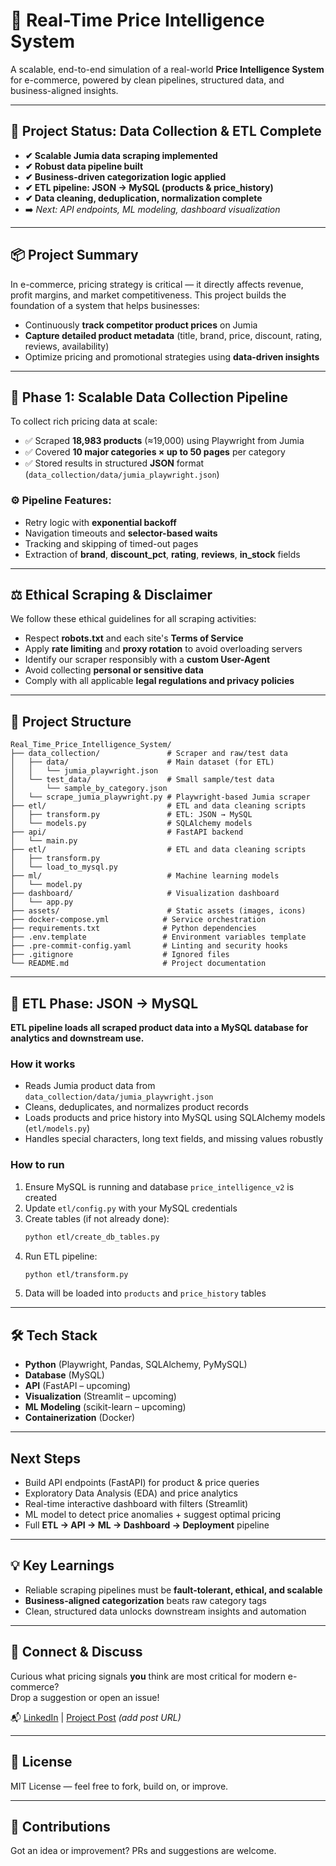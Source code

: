 # 🛒 Real-Time Price Intelligence System

A scalable, end-to-end simulation of a real-world **Price Intelligence System** for e-commerce, powered by clean pipelines, structured data, and business-aligned insights.

---

## 🚦 Project Status: Data Collection & ETL Complete

- **✔ Scalable Jumia data scraping implemented**  
- **✔ Robust data pipeline built**  
- **✔ Business-driven categorization logic applied**  
- **✔ ETL pipeline: JSON → MySQL (products & price_history)**
- **✔ Data cleaning, deduplication, normalization complete**
- ➡️ *Next: API endpoints, ML modeling, dashboard visualization*

---

## 📦 Project Summary

In e-commerce, pricing strategy is critical — it directly affects revenue, profit margins, and market competitiveness. This project builds the foundation of a system that helps businesses:
- Continuously **track competitor product prices** on Jumia
- **Capture detailed product metadata** (title, brand, price, discount, rating, reviews, availability)
- Optimize pricing and promotional strategies using **data-driven insights**

---

## 🔁 Phase 1: Scalable Data Collection Pipeline

To collect rich pricing data at scale:
- ✅ Scraped **18,983 products** (≈19,000) using Playwright from Jumia
- ✅ Covered **10 major categories × up to 50 pages** per category
- ✅ Stored results in structured **JSON** format (`data_collection/data/jumia_playwright.json`)

### ⚙️ Pipeline Features:
- Retry logic with **exponential backoff**
- Navigation timeouts and **selector-based waits**
- Tracking and skipping of timed-out pages
- Extraction of **brand**, **discount_pct**, **rating**, **reviews**, **in_stock** fields

---

## ⚖️ Ethical Scraping & Disclaimer

We follow these ethical guidelines for all scraping activities:
- Respect **robots.txt** and each site's **Terms of Service**
- Apply **rate limiting** and **proxy rotation** to avoid overloading servers
- Identify our scraper responsibly with a **custom User-Agent**
- Avoid collecting **personal or sensitive data**
- Comply with all applicable **legal regulations and privacy policies**

---

## 📁 Project Structure

```plaintext
Real_Time_Price_Intelligence_System/
├── data_collection/               # Scraper and raw/test data
│   ├── data/                      # Main dataset (for ETL)
│   │   └── jumia_playwright.json
│   └── test_data/                 # Small sample/test data
│       └── sample_by_category.json
│   └── scrape_jumia_playwright.py # Playwright-based Jumia scraper
├── etl/                           # ETL and data cleaning scripts
│   ├── transform.py               # ETL: JSON → MySQL
│   └── models.py                  # SQLAlchemy models
├── api/                           # FastAPI backend
│   └── main.py
├── etl/                           # ETL and data cleaning scripts
│   ├── transform.py
│   └── load_to_mysql.py
├── ml/                            # Machine learning models
│   └── model.py
├── dashboard/                     # Visualization dashboard
│   └── app.py
├── assets/                        # Static assets (images, icons)
├── docker-compose.yml            # Service orchestration
├── requirements.txt              # Python dependencies
├── .env.template                 # Environment variables template
├── .pre-commit-config.yaml       # Linting and security hooks
├── .gitignore                    # Ignored files
└── README.md                     # Project documentation
```

---

## 🧩 ETL Phase: JSON → MySQL

**ETL pipeline loads all scraped product data into a MySQL database for analytics and downstream use.**

### How it works
- Reads Jumia product data from `data_collection/data/jumia_playwright.json`
- Cleans, deduplicates, and normalizes product records
- Loads products and price history into MySQL using SQLAlchemy models (`etl/models.py`)
- Handles special characters, long text fields, and missing values robustly

### How to run
1. Ensure MySQL is running and database `price_intelligence_v2` is created
2. Update `etl/config.py` with your MySQL credentials
3. Create tables (if not already done):
   ```bash
   python etl/create_db_tables.py
   ```
4. Run ETL pipeline:
   ```bash
   python etl/transform.py
   ```
5. Data will be loaded into `products` and `price_history` tables

---

## 🛠️ Tech Stack

- **Python** (Playwright, Pandas, SQLAlchemy, PyMySQL)
- **Database** (MySQL)
- **API** (FastAPI – upcoming)
- **Visualization** (Streamlit – upcoming)
- **ML Modeling** (scikit-learn – upcoming)
- **Containerization** (Docker)

---

## Next Steps
- Build API endpoints (FastAPI) for product & price queries
- Exploratory Data Analysis (EDA) and price analytics
- Real-time interactive dashboard with filters (Streamlit)
- ML model to detect price anomalies + suggest optimal pricing
- Full **ETL → API → ML → Dashboard → Deployment** pipeline

---

## 💡 Key Learnings

- Reliable scraping pipelines must be **fault-tolerant, ethical, and scalable**
- **Business-aligned categorization** beats raw category tags
- Clean, structured data unlocks downstream insights and automation

---

## 🤝 Connect & Discuss

Curious what pricing signals **you** think are most critical for modern e-commerce?  
Drop a suggestion or open an issue!

📬 [LinkedIn](https://www.linkedin.com/in/saraswathi-rajendran-29b962205/) | [Project Post](#) *(add post URL)*

---

## 📄 License

MIT License — feel free to fork, build on, or improve.

---

## 🙌 Contributions

Got an idea or improvement? PRs and suggestions are welcome.
